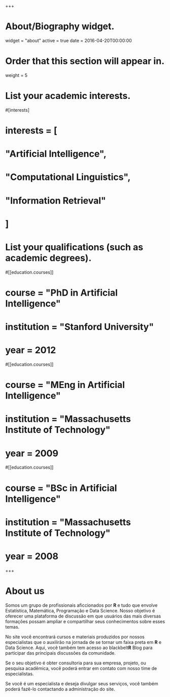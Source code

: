 +++
# About/Biography widget.
widget = "about"
active = true
date = 2016-04-20T00:00:00

# Order that this section will appear in.
weight = 5

# List your academic interests.
#[interests]
  # interests = [
  #   "Artificial Intelligence",
  #   "Computational Linguistics",
  #   "Information Retrieval"
  # ]

# List your qualifications (such as academic degrees).
#[[education.courses]]
  # course = "PhD in Artificial Intelligence"
  # institution = "Stanford University"
  # year = 2012

#[[education.courses]]
  # course = "MEng in Artificial Intelligence"
  # institution = "Massachusetts Institute of Technology"
  # year = 2009

#[[education.courses]]
  # course = "BSc in Artificial Intelligence"
  # institution = "Massachusetts Institute of Technology"
  # year = 2008
 
+++

# About us

Somos um grupo de profissionais aficcionados por **R** e tudo que envolve Estatística, Matemática, Programação e Data Science. 
Nosso objetivo é oferecer uma plataforma de discussão em que usuários das mais diversas formações possam ampliar e compartilhar seus conhecimentos sobre esses temas. 

No site você encontrará cursos e materiais produzidos por nossos especialistas que o auxilirão na jornada de se tornar um faixa preta em **R** e Data Science. Aqui, você também tem acesso ao blackbelt**R** Blog para participar das principais discussões da comunidade. 

Se o seu objetivo é obter consultoria para sua empresa, projeto, ou pesquisa acadêmica, você poderá entrar em contato com nosso time de especialistas.

Se você é um especialista e deseja divulgar seus serviços, você também poderá fazê-lo contactando a administração do site.
